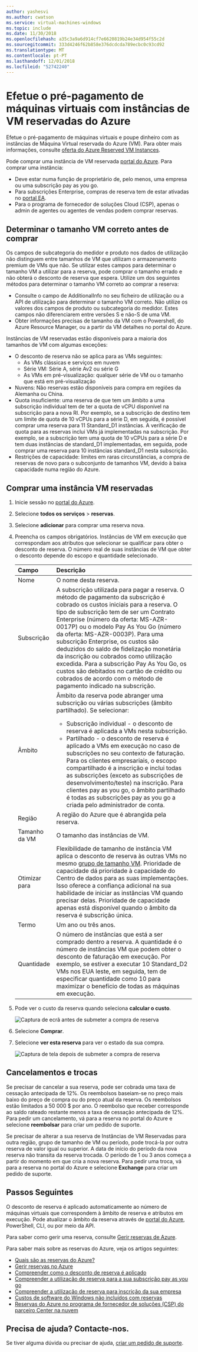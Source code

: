 ```yaml
---
author: yashesvi
ms.author: cwatson
ms.service: virtual-machines-windows
ms.topic: include
ms.date: 11/30/2018
ms.openlocfilehash: a35c3a9a6d914cf7e6620819b24e34d954f55c2d
ms.sourcegitcommit: 333d4246f62b858e376dcdcda789ecbc0c93cd92
ms.translationtype: MT
ms.contentlocale: pt-PT
ms.lasthandoff: 12/01/2018
ms.locfileid: "52742240"
---
```

# <a name="prepay-for-virtual-machines-with-azure-reserved-vm-instances"></a>Efetue o pré-pagamento de máquinas virtuais com instâncias de VM reservadas do Azure

Efetue o pré-pagamento de máquinas virtuais e poupe dinheiro com as instâncias de Máquina Virtual reservada do Azure (VM). Para obter mais informações, consulte [oferta do Azure Reserved VM Instances](https://azure.microsoft.com/pricing/reserved-vm-instances/).

Pode comprar uma instância de VM reservada [portal do Azure](https://portal.azure.com). Para comprar uma instância:

- Deve estar numa função de proprietário de, pelo menos, uma empresa ou uma subscrição pay as you go.
- Para subscrições Enterprise, compras de reserva tem de estar ativadas no [portal EA](https://ea.azure.com).
- Para o programa de fornecedor de soluções Cloud (CSP), apenas o admin de agentes ou agentes de vendas podem comprar reservas.

## <a name="determine-the-right-vm-size-before-you-buy"></a>Determinar o tamanho VM correto antes de comprar

Os campos de subcategoria do medidor e produto nos dados de utilização não distinguem entre tamanhos de VM que utilizam o armazenamento premium de VMs que não. Se utilizar estes campos para determinar o tamanho VM a utilizar para a reserva, pode comprar o tamanho errado e não obterá o desconto de reserva que espera. Utilize um dos seguintes métodos para determinar o tamanho VM correto ao comprar a reserva:

- Consulte o campo de AdditionalInfo no seu ficheiro de utilização ou a API de utilização para determinar o tamanho VM correto. Não utilize os valores dos campos de produto ou subcategoria do medidor. Estes campos não diferenciarem entre versões S e não-S de uma VM.
- Obter informações precisas de tamanho da VM com o Powershell, do Azure Resource Manager, ou a partir da VM detalhes no portal do Azure.

Instâncias de VM reservadas estão disponíveis para a maioria dos tamanhos de VM com algumas exceções:

- O desconto de reserva não se aplica para as VMs seguintes:
  - As VMs clássicas e serviços em nuvem
  - Série VM: Série A, série Av2 ou série G
  - As VMs em pré-visualização: qualquer série de VM ou o tamanho que está em pré-visualização
- Nuvens: Não reservas estão disponíveis para compra em regiões da Alemanha ou China.
- Quota insuficiente: uma reserva de que tem um âmbito a uma subscrição individual tem de ter a quota de vCPU disponível na subscrição para a nova RI. Por exemplo, se a subscrição de destino tem um limite de quota de 10 vCPUs para a série D, em seguida, é possível comprar uma reserva para 11 Standard_D1 instâncias. A verificação de quota para as reservas inclui VMs já implementadas na subscrição. Por exemplo, se a subscrição tem uma quota de 10 vCPUs para a série D e tem duas instâncias de standard_D1 implementadas, em seguida, pode comprar uma reserva para 10 instâncias standard_D1 nesta subscrição. 
- Restrições de capacidade: limites em raras circunstâncias, a compra de reservas de novo para o subconjunto de tamanhos VM, devido à baixa capacidade numa região do Azure.

## <a name="buy-a-reserved-vm-instance"></a>Comprar uma instância VM reservadas

1. Inicie sessão no [portal do Azure](https://portal.azure.com).
2. Selecione **todos os serviços** > **reservas**.
3. Selecione **adicionar** para comprar uma reserva nova.
4. Preencha os campos obrigatórios. Instâncias de VM em execução que correspondam aos atributos que selecionar se qualificar para obter o desconto de reserva. O número real de suas instâncias de VM que obter o desconto depende do escopo e quantidade selecionado.

    | Campo      | Descrição|
    |:------------|:--------------|
    |Nome        |O nome desta reserva.| 
    |Subscrição|A subscrição utilizada para pagar a reserva. O método de pagamento da subscrição é cobrado os custos iniciais para a reserva. O tipo de subscrição tem de ser um Contrato Enterprise (número da oferta: MS-AZR-0017P) ou o modelo Pay As You Go (número da oferta: MS-AZR-0003P). Para uma subscrição Enterprise, os custos são deduzidos do saldo de fidelização monetária da inscrição ou cobrados como utilização excedida. Para a subscrição Pay As You Go, os custos são debitados no cartão de crédito ou cobrados de acordo com o método de pagamento indicado na subscrição.|    
    |Âmbito       |Âmbito da reserva pode abranger uma subscrição ou várias subscrições (âmbito partilhado). Se selecionar: <ul><li>Subscrição individual - o desconto de reserva é aplicada a VMs nesta subscrição. </li><li>Partilhado - o desconto de reserva é aplicado a VMs em execução no caso de subscrições no seu contexto de faturação. Para os clientes empresariais, o escopo compartilhado é a inscrição e inclui todas as subscrições (exceto as subscrições de desenvolvimento/teste) na inscrição. Para clientes pay as you go, o âmbito partilhado é todas as subscrições pay as you go a criada pelo administrador de conta.</li></ul>|
    |Região    |A região do Azure que é abrangida pela reserva.|    
    |Tamanho da VM     |O tamanho das instâncias de VM.|
    |Otimizar para     |Flexibilidade de tamanho de instância VM aplica o desconto de reserva às outras VMs no mesmo [grupo de tamanho VM](https://aka.ms/RIVMGroups). Prioridade de capacidade dá prioridade à capacidade do Centro de dados para as suas implementações. Isso oferece a confiança adicional na sua habilidade de iniciar as instâncias VM quando precisar delas. Prioridade de capacidade apenas está disponível quando o âmbito da reserva é subscrição única. |
    |Termo        |Um ano ou três anos.|
    |Quantidade    |O número de instâncias que está a ser comprado dentro a reserva. A quantidade é o número de instâncias VM que podem obter o desconto de faturação em execução. Por exemplo, se estiver a executar 10 Standard_D2 VMs nos EUA leste, em seguida, tem de especificar quantidade como 10 para maximizar o benefício de todas as máquinas em execução. |
5. Pode ver o custo da reserva quando seleciona **calcular o custo**.

    ![Captura de ecrã antes de submeter a compra de reserva](./media/virtual-machines-buy-compute-reservations/virtualmachines-reservedvminstance-purchase.png)

6. Selecione **Comprar**.
7. Selecione **ver esta reserva** para ver o estado da sua compra.

    ![Captura de tela depois de submeter a compra de reserva](./media/virtual-machines-buy-compute-reservations/virtualmachines-reservedvmInstance-submit.png)

## <a name="cancellations-and-exchanges"></a>Cancelamentos e trocas

Se precisar de cancelar a sua reserva, pode ser cobrada uma taxa de cessação antecipada de 12%. Os reembolsos baseiam-se no preço mais baixo do preço de compra ou do preço atual da reserva. Os reembolsos estão limitados a 50 000 $ por ano. O reembolso que receber corresponde ao saldo rateado restante menos a taxa de cessação antecipada de 12%. Para pedir um cancelamento, vá para a reserva no portal do Azure e selecione **reembolsar** para criar um pedido de suporte.

Se precisar de alterar a sua reserva de Instâncias de VM Reservadas para outra região, grupo de tamanho de VM ou período, pode trocá-la por outra reserva de valor igual ou superior. A data de início do período da nova reserva não transita da reserva trocada. O período de 1 ou 3 anos começa a partir do momento em que cria a nova reserva. Para pedir uma troca, vá para a reserva no portal do Azure e selecione **Exchange** para criar um pedido de suporte.

## <a name="next-steps"></a>Passos Seguintes

O desconto de reserva é aplicado automaticamente ao número de máquinas virtuais que correspondem à âmbito de reserva e atributos em execução. Pode atualizar o âmbito da reserva através de [portal do Azure](https://portal.azure.com), PowerShell, CLI, ou por meio da API.

Para saber como gerir uma reserva, consulte [Gerir reservas de Azure](../articles/billing/billing-manage-reserved-vm-instance.md).

Para saber mais sobre as reservas do Azure, veja os artigos seguintes:

- [Quais são as reservas do Azure?](../articles/billing/billing-save-compute-costs-reservations.md)
- [Gerir reservas no Azure](../articles/billing/billing-manage-reserved-vm-instance.md)
- [Compreender como o desconto de reserva é aplicado](../articles/billing/billing-understand-vm-reservation-charges.md)
- [Compreender a utilização de reserva para a sua subscrição pay as you go](../articles/billing/billing-understand-reserved-instance-usage.md)
- [Compreender a utilização de reserva para inscrição da sua empresa](../articles/billing/billing-understand-reserved-instance-usage-ea.md)
- [Custos de software do Windows não incluídos com reservas](../articles/billing/billing-reserved-instance-windows-software-costs.md)
- [Reservas do Azure no programa de fornecedor de soluções (CSP) do parceiro Center na nuvem](https://docs.microsoft.com/partner-center/azure-reservations)

## <a name="need-help-contact-us"></a>Precisa de ajuda? Contacte-nos.

Se tiver alguma dúvida ou precisar de ajuda, [criar um pedido de suporte](https://portal.azure.com/#blade/Microsoft_Azure_Support/HelpAndSupportBlade/newsupportrequest).
